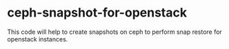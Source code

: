 # ceph-snapshot-for-openstack
This code will help to create snapshots on ceph to perform snap restore for openstack instances.
